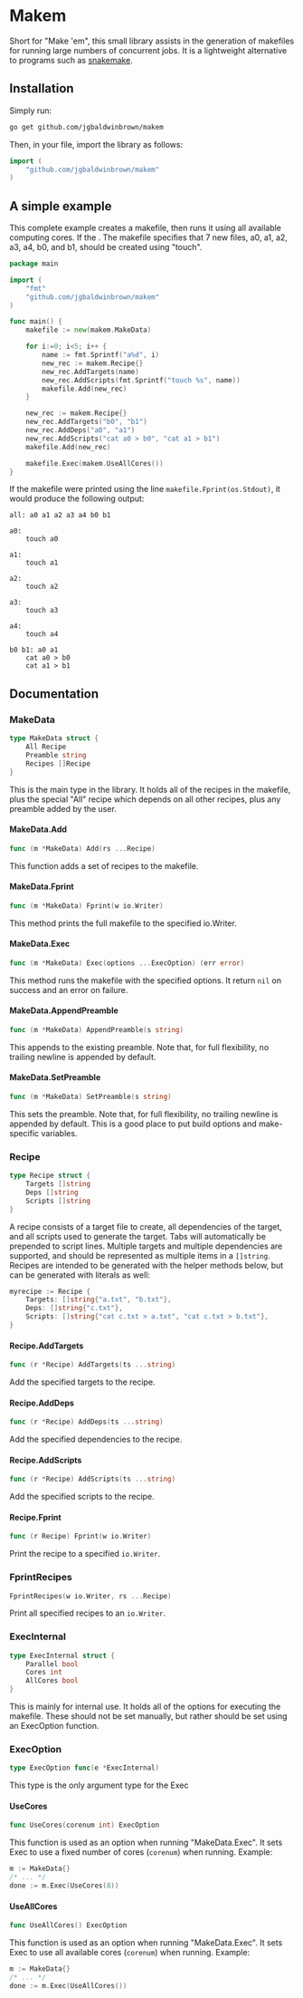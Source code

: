 # Makem

Short for "Make 'em", this small library assists in the generation of makefiles
for running large numbers of concurrent jobs. It is a lightweight alternative
to programs such as [snakemake](https://github.com/snakemake/snakemake).

## Installation

Simply run:

```sh
go get github.com/jgbaldwinbrown/makem
```

Then, in your file, import the library as follows:

```go
import (
	"github.com/jgbaldwinbrown/makem"
)
```

## A simple example

This complete example creates a makefile, then runs it using all available computing cores. If the . The makefile specifies
that 7 new files, a0, a1, a2, a3, a4, b0, and b1, should be created using "touch".

```go
package main

import (
	"fmt"
	"github.com/jgbaldwinbrown/makem"
)

func main() {
	makefile := new(makem.MakeData)

	for i:=0; i<5; i++ {
		name := fmt.Sprintf("a%d", i)
		new_rec := makem.Recipe{}
		new_rec.AddTargets(name)
		new_rec.AddScripts(fmt.Sprintf("touch %s", name))
		makefile.Add(new_rec)
	}

	new_rec := makem.Recipe{}
	new_rec.AddTargets("b0", "b1")
	new_rec.AddDeps("a0", "a1")
	new_rec.AddScripts("cat a0 > b0", "cat a1 > b1")
	makefile.Add(new_rec)

	makefile.Exec(makem.UseAllCores())
}
```

If the makefile were printed using the line `makefile.Fprint(os.Stdout)`, it would
produce the following output:

```make
all: a0 a1 a2 a3 a4 b0 b1

a0:
	touch a0

a1:
	touch a1

a2:
	touch a2

a3:
	touch a3

a4:
	touch a4

b0 b1: a0 a1
	cat a0 > b0
	cat a1 > b1

```

## Documentation

### MakeData

```go
type MakeData struct {
	All Recipe
	Preamble string
	Recipes []Recipe
}
```

This is the main type in the library. It holds all of the recipes in the
makefile, plus the special "All" recipe which depends on all other recipes,
plus any preamble added by the user.

#### MakeData.Add

```go
func (m *MakeData) Add(rs ...Recipe)
```

This function adds a set of recipes to the makefile.

#### MakeData.Fprint

```go
func (m *MakeData) Fprint(w io.Writer)
```

This method prints the full makefile to the specified io.Writer.

#### MakeData.Exec

```go
func (m *MakeData) Exec(options ...ExecOption) (err error)
```

This method runs the makefile with the specified options. It return `nil` on
success and an error on failure.

#### MakeData.AppendPreamble

```go
func (m *MakeData) AppendPreamble(s string)
```

This appends to the existing preamble. Note that, for full flexibility, no
trailing newline is appended by default.

#### MakeData.SetPreamble

```go
func (m *MakeData) SetPreamble(s string)
```

This sets the preamble. Note that, for full flexibility, no
trailing newline is appended by default. This is a good place to put build options and
make-specific variables.

### Recipe

```go
type Recipe struct {
	Targets []string
	Deps []string
	Scripts []string
}
```

A recipe consists of a target file to create, all dependencies of the target,
and all scripts used to generate the target.  Tabs will automatically be
prepended to script lines. Multiple targets and multiple dependencies are
supported, and should be represented as multiple items in a `[]string`. Recipes
are intended to be generated with the helper methods below, but can be
generated with literals as well:

```go
myrecipe := Recipe {
	Targets: []string{"a.txt", "b.txt"},
	Deps: []string{"c.txt"},
	Scripts: []string{"cat c.txt > a.txt", "cat c.txt > b.txt"},
}
```

#### Recipe.AddTargets

```go
func (r *Recipe) AddTargets(ts ...string)
```

Add the specified targets to the recipe.

#### Recipe.AddDeps

```go
func (r *Recipe) AddDeps(ts ...string)
```

Add the specified dependencies to the recipe.

#### Recipe.AddScripts

```go
func (r *Recipe) AddScripts(ts ...string)
```

Add the specified scripts to the recipe.

#### Recipe.Fprint

```go
func (r Recipe) Fprint(w io.Writer)
```

Print the recipe to a specified `io.Writer`.

### FprintRecipes

```go
FprintRecipes(w io.Writer, rs ...Recipe)
```

Print all specified recipes to an `io.Writer`.

### ExecInternal

```go
type ExecInternal struct {
	Parallel bool
	Cores int
	AllCores bool
}
```

This is mainly for internal use. It holds all of the options for executing the
makefile. These should not be set manually, but rather should be set using an
ExecOption function.

### ExecOption

```go
type ExecOption func(e *ExecInternal)
```

This type is the only argument type for the Exec 

#### UseCores

```go
func UseCores(corenum int) ExecOption
```

This function is used as an option when running "MakeData.Exec". It sets Exec
to use a fixed number of cores (`corenum`) when running. Example:

```go
m := MakeData{}
/* ... */
done := m.Exec(UseCores(8))
```

#### UseAllCores

```go
func UseAllCores() ExecOption
```

This function is used as an option when running "MakeData.Exec". It sets Exec
to use all available cores (`corenum`) when running. Example:

```go
m := MakeData{}
/* ... */
done := m.Exec(UseAllCores())
```
